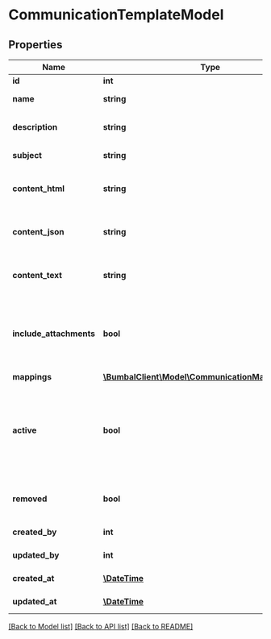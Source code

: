 # CommunicationTemplateModel

## Properties
Name | Type | Description | Notes
------------ | ------------- | ------------- | -------------
**id** | **int** | Identifier | [optional] 
**name** | **string** | Name of this Template | [optional] 
**description** | **string** | Description of this template | [optional] 
**subject** | **string** | Subject used in email | [optional] 
**content_html** | **string** | Mustache based HTML content template | [optional] 
**content_json** | **string** | Unlayer based JSON content template | [optional] 
**content_text** | **string** | Mustache based Text content template | [optional] 
**include_attachments** | **bool** | Include the files associated with this activity as attachment, mail only | [optional] [default to false]
**mappings** | [**\BumbalClient\Model\CommunicationMappingModel[]**](CommunicationMappingModel.md) |  | [optional] 
**active** | **bool** | if active&#x3D;0: Driver Unavailability has been removed and is no longer visible in any bumbal interface | [optional] 
**removed** | **bool** | Whether user is removed or not | [optional] 
**created_by** | **int** | created_by user id | [optional] 
**updated_by** | **int** | updated_by user id | [optional] 
**created_at** | [**\DateTime**](\DateTime.md) | created_at date time | [optional] 
**updated_at** | [**\DateTime**](\DateTime.md) | updated_at date time | [optional] 

[[Back to Model list]](../README.md#documentation-for-models) [[Back to API list]](../README.md#documentation-for-api-endpoints) [[Back to README]](../README.md)


